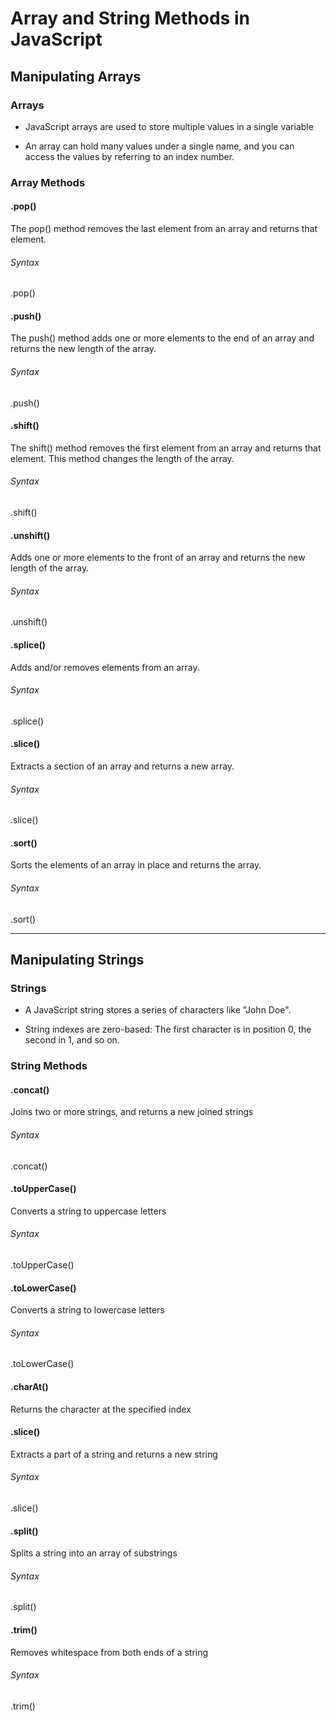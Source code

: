 # Array and String Methods in JavaScript

## Manipulating Arrays
### Arrays
- JavaScript arrays are used to store multiple values in a single variable

- An array can hold many values under a single name, and you can access the values by referring to an index number.

### Array Methods
#### .pop()
The pop() method removes the last element from an array and returns that element.

###### Syntax
.pop()

#### .push()
The push() method adds one or more elements to the end of an array and returns the new length of the array.

###### Syntax
.push()

#### .shift()
The shift() method removes the first element from an array and returns that element. This method changes the length of the array.

###### Syntax
.shift()

#### .unshift()
Adds one or more elements to the front of an array and returns the new length of the array.

###### Syntax
.unshift()

#### .splice()
Adds and/or removes elements from an array.

###### Syntax
.splice()

#### .slice()
Extracts a section of an array and returns a new array.

###### Syntax
.slice()

#### .sort()
Sorts the elements of an array in place and returns the array.

###### Syntax
.sort()

<hr>


## Manipulating Strings
### Strings
- A JavaScript string stores a series of characters like "John Doe".

- String indexes are zero-based: The first character is in position 0, the second in 1, and so on.

### String Methods

#### .concat()
Joins two or more strings, and returns a new joined strings

###### Syntax
.concat()

#### .toUpperCase()
Converts a string to uppercase letters

###### Syntax
.toUpperCase()

#### .toLowerCase()
Converts a string to lowercase letters

###### Syntax
.toLowerCase()

#### .charAt()
Returns the character at the specified index

#### .slice()
Extracts a part of a string and returns a new string

###### Syntax
.slice()

#### .split()
Splits a string into an array of substrings

###### Syntax
.split()

#### .trim()
Removes whitespace from both ends of a string

###### Syntax
.trim()
